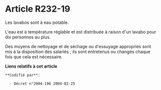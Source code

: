 # Article R232-19

Les lavabos sont à eau potable.

L'eau est à température réglable et est distribuée à raison d'un lavabo pour dix personnes au plus.

Des moyens de nettoyage et de séchage ou d'essuyage appropriés sont mis à la disposition des salariés ; ils sont entretenus
ou changés chaque fois que cela est nécessaire.

**Liens relatifs à cet article**

	**Codifié par**:

	  - Décret n°2004-196 2004-02-25
